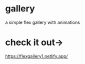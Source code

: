 # gallery
a simple flex gallery with animations

# check it out-> 
https://flexgallery1.netlify.app/
